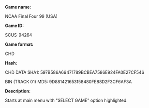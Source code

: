 **Game name:**

NCAA Final Four 99 (USA)

**Game ID:**

SCUS-94264

**Game format:**

CHD

**Hash:**

CHD DATA SHA1: 597B586A69471789BCBEA7586E924FA0E27CF546

BIN (TRACK 01) MD5: 9D881421653158480FE88D2F3CF6AF3A

**Description:**

Starts at main menu with "SELECT GAME" option highlighted.